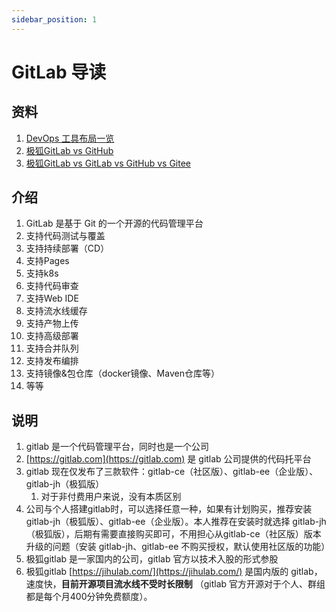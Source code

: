 ```yaml
---
sidebar_position: 1
---
```


# GitLab 导读

## 资料

1. [DevOps 工具布局一览](https://gitlab.cn/devops-tools/)
2. [极狐GitLab vs GitHub](https://gitlab.cn/devops-tools/github-vs-gitlab/)
3. [极狐GitLab vs GitLab vs GitHub vs Gitee](https://gitlab.cn/comparison/)

## 介绍

1. GitLab 是基于 Git 的一个开源的代码管理平台
2. 支持代码测试与覆盖
3. 支持持续部署（CD）
4. 支持Pages
5. 支持k8s
6. 支持代码审查
7. 支持Web IDE
8. 支持流水线缓存
9. 支持产物上传
10. 支持高级部署
11. 支持合并队列
12. 支持发布编排
13. 支持镜像&包仓库（docker镜像、Maven仓库等）
14. 等等

## 说明

1. gitlab 是一个代码管理平台，同时也是一个公司
2. [https://gitlab.com](https://gitlab.com) 是 gitlab 公司提供的代码托平台
3. gitlab 现在仅发布了三款软件：gitlab-ce（社区版）、gitlab-ee（企业版）、gitlab-jh（极狐版）
    1. 对于非付费用户来说，没有本质区别
4. 公司与个人搭建gitlab时，可以选择任意一种，如果有计划购买，推荐安装 gitlab-jh（极狐版）、gitlab-ee（企业版）。本人推荐在安装时就选择
   gitlab-jh（极狐版），后期有需要直接购买即可，不用担心从gitlab-ce（社区版）版本升级的问题（安装 gitlab-jh、gitlab-ee
   不购买授权，默认使用社区版的功能）
5. 极狐gitlab 是一家国内的公司，gitlab 官方以技术入股的形式参股
6. 极狐gitlab [https://jihulab.com/](https://jihulab.com/) 是国内版的 gitlab，速度快，**目前开源项目流水线不受时长限制**
   （gitlab 官方开源对于个人、群组都是每个月400分钟免费额度）。
